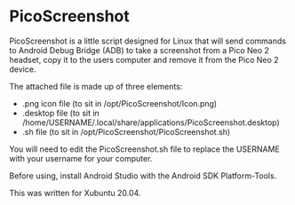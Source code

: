 # PicoScreenshot

PicoScreenshot is a little script designed for Linux that will send commands to Android Debug Bridge (ADB) to take a screenshot from a Pico Neo 2 headset, copy it to the users computer and remove it from the Pico Neo 2 device.

The attached file is made up of three elements:

-  .png icon file (to sit in /opt/PicoScreenshot/Icon.png)
-  .desktop file (to sit in /home/USERNAME/.local/share/applications/PicoScreenshot.desktop)
-  .sh file (to sit in /opt/PicoScreenshot/PicoScreenshot.sh)

You will need to edit the PicoScreenshot.sh file to replace the USERNAME with your username for your computer.

Before using, install Android Studio with the Android SDK Platform-Tools.

This was written for Xubuntu 20.04.
